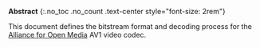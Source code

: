 
**Abstract**
{:.no_toc .no_count .text-center style="font-size: 2rem"}

This document defines the bitstream format and decoding process for the
[Alliance for Open Media][AOM] AV1 video codec.

[AOM]: http://aomedia.org/

